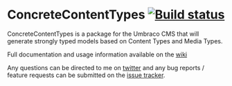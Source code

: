 # ConcreteContentTypes [![Build status](https://ci.appveyor.com/api/projects/status/w4hiys33jr7r7100?svg=true)](https://ci.appveyor.com/project/DaveGreasley/concretecontenttypes)


ConcreteContentTypes is a package for the Umbraco CMS that will generate strongly typed models based on Content Types and Media Types.

Full documentation and usage information available on the [wiki](https://github.com/DaveGreasley/ConcreteContentTypes/wiki)

Any questions can be directed to me on [twitter](https://twitter.com/D4veGreasley) and any bug reports / feature requests can be submitted on the [issue tracker](https://github.com/DaveGreasley/ConcreteContentTypes/issues).


